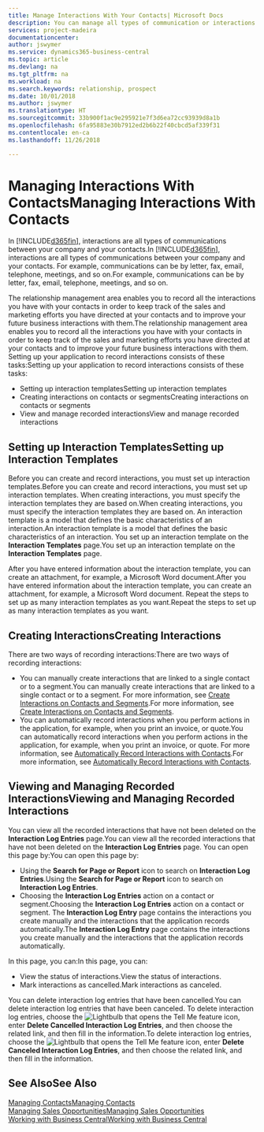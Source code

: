 ```yaml
---
title: Manage Interactions With Your Contacts| Microsoft Docs
description: You can manage all types of communication or interactions between your company and your contacts, for example, letters, phone calls, meetings, and so on.
services: project-madeira
documentationcenter: 
author: jswymer
ms.service: dynamics365-business-central
ms.topic: article
ms.devlang: na
ms.tgt_pltfrm: na
ms.workload: na
ms.search.keywords: relationship, prospect
ms.date: 10/01/2018
ms.author: jswymer
ms.translationtype: HT
ms.sourcegitcommit: 33b900f1ac9e295921e7f3d6ea72cc93939d8a1b
ms.openlocfilehash: 6fa95883e30b7912ed2b6b22f40cbcd5af339f31
ms.contentlocale: en-ca
ms.lasthandoff: 11/26/2018

---
```

# <a name="managing-interactions-with-contacts"></a><span data-ttu-id="536b3-103">Managing Interactions With Contacts</span><span class="sxs-lookup"><span data-stu-id="536b3-103">Managing Interactions With Contacts</span></span>
<span data-ttu-id="536b3-104">In [!INCLUDE[d365fin](includes/d365fin_md.md)], interactions are all types of communications between your company and your contacts.</span><span class="sxs-lookup"><span data-stu-id="536b3-104">In [!INCLUDE[d365fin](includes/d365fin_md.md)], interactions are all types of communications between your company and your contacts.</span></span> <span data-ttu-id="536b3-105">For example, communications can be by letter, fax, email, telephone, meetings, and so on.</span><span class="sxs-lookup"><span data-stu-id="536b3-105">For example, communications can be by letter, fax, email, telephone, meetings, and so on.</span></span>

<span data-ttu-id="536b3-106">The relationship management area enables you to record all the interactions you have with your contacts in order to keep track of the sales and marketing efforts you have directed at your contacts and to improve your future business interactions with them.</span><span class="sxs-lookup"><span data-stu-id="536b3-106">The relationship management area enables you to record all the interactions you have with your contacts in order to keep track of the sales and marketing efforts you have directed at your contacts and to improve your future business interactions with them.</span></span> <span data-ttu-id="536b3-107">Setting up your application to record interactions consists of these tasks:</span><span class="sxs-lookup"><span data-stu-id="536b3-107">Setting up your application to record interactions consists of these tasks:</span></span>

* <span data-ttu-id="536b3-108">Setting up interaction templates</span><span class="sxs-lookup"><span data-stu-id="536b3-108">Setting up interaction templates</span></span>  
* <span data-ttu-id="536b3-109">Creating interactions on contacts or segments</span><span class="sxs-lookup"><span data-stu-id="536b3-109">Creating interactions on contacts or segments</span></span>  
* <span data-ttu-id="536b3-110">View and manage recorded interactions</span><span class="sxs-lookup"><span data-stu-id="536b3-110">View and manage recorded interactions</span></span>  

##  <a name="setting-up-interaction-templates"></a><span data-ttu-id="536b3-111">Setting up Interaction Templates</span><span class="sxs-lookup"><span data-stu-id="536b3-111">Setting up Interaction Templates</span></span>
<span data-ttu-id="536b3-112">Before you can create and record interactions, you must set up interaction templates.</span><span class="sxs-lookup"><span data-stu-id="536b3-112">Before you can create and record interactions, you must set up interaction templates.</span></span> <span data-ttu-id="536b3-113">When creating interactions, you must specify the interaction templates they are based on.</span><span class="sxs-lookup"><span data-stu-id="536b3-113">When creating interactions, you must specify the interaction templates they are based on.</span></span> <span data-ttu-id="536b3-114">An interaction template is a model that defines the basic characteristics of an interaction.</span><span class="sxs-lookup"><span data-stu-id="536b3-114">An interaction template is a model that defines the basic characteristics of an interaction.</span></span>
<span data-ttu-id="536b3-115">You set up an interaction template on the **Interaction Templates** page.</span><span class="sxs-lookup"><span data-stu-id="536b3-115">You set up an interaction template on the **Interaction Templates** page.</span></span>

<span data-ttu-id="536b3-116">After you have entered information about the interaction template, you can create an attachment, for example, a Microsoft Word document.</span><span class="sxs-lookup"><span data-stu-id="536b3-116">After you have entered information about the interaction template, you can create an attachment, for example, a Microsoft Word document.</span></span> <span data-ttu-id="536b3-117">Repeat the steps to set up as many interaction templates as you want.</span><span class="sxs-lookup"><span data-stu-id="536b3-117">Repeat the steps to set up as many interaction templates as you want.</span></span>  

## <a name="creating-interactions"></a><span data-ttu-id="536b3-118">Creating Interactions</span><span class="sxs-lookup"><span data-stu-id="536b3-118">Creating Interactions</span></span>
<span data-ttu-id="536b3-119">There are two ways of recording interactions:</span><span class="sxs-lookup"><span data-stu-id="536b3-119">There are two ways of recording interactions:</span></span>

* <span data-ttu-id="536b3-120">You can manually create interactions that are linked to a single contact or to a segment.</span><span class="sxs-lookup"><span data-stu-id="536b3-120">You can manually create interactions that are linked to a single contact or to a segment.</span></span> <span data-ttu-id="536b3-121">For more information, see [Create Interactions on Contacts and Segments](marketing-how-create-interactions.md).</span><span class="sxs-lookup"><span data-stu-id="536b3-121">For more information, see [Create Interactions on Contacts and Segments](marketing-how-create-interactions.md).</span></span>  
* <span data-ttu-id="536b3-122">You can automatically record interactions when you perform actions in the application, for example, when you print an invoice, or quote.</span><span class="sxs-lookup"><span data-stu-id="536b3-122">You can automatically record interactions when you perform actions in the application, for example, when you print an invoice, or quote.</span></span> <span data-ttu-id="536b3-123">For more information, see [Automatically Record Interactions with Contacts](marketing-auto-record-interactions.md).</span><span class="sxs-lookup"><span data-stu-id="536b3-123">For more information, see [Automatically Record Interactions with Contacts](marketing-auto-record-interactions.md).</span></span>

## <a name="viewing-and-managing-recorded-interactions"></a><span data-ttu-id="536b3-124">Viewing and Managing Recorded Interactions</span><span class="sxs-lookup"><span data-stu-id="536b3-124">Viewing and Managing Recorded Interactions</span></span>
<span data-ttu-id="536b3-125">You can view all the recorded interactions that have not been deleted on the **Interaction Log Entries** page.</span><span class="sxs-lookup"><span data-stu-id="536b3-125">You can view all the recorded interactions that have not been deleted on the **Interaction Log Entries** page.</span></span> <span data-ttu-id="536b3-126">You can open this page by:</span><span class="sxs-lookup"><span data-stu-id="536b3-126">You can open this page by:</span></span>

* <span data-ttu-id="536b3-127">Using the **Search for Page or Report** icon to search on **Interaction Log Entries**.</span><span class="sxs-lookup"><span data-stu-id="536b3-127">Using the **Search for Page or Report** icon to search on **Interaction Log Entries**.</span></span>
* <span data-ttu-id="536b3-128">Choosing the **Interaction Log Entries** action on a contact or segment.</span><span class="sxs-lookup"><span data-stu-id="536b3-128">Choosing the **Interaction Log Entries** action on a contact or segment.</span></span>
  <span data-ttu-id="536b3-129">The **Interaction Log Entry** page contains the interactions you create manually and the interactions that the application records automatically.</span><span class="sxs-lookup"><span data-stu-id="536b3-129">The **Interaction Log Entry** page contains the interactions you create manually and the interactions that the application records automatically.</span></span>

<span data-ttu-id="536b3-130">In this page, you can:</span><span class="sxs-lookup"><span data-stu-id="536b3-130">In this page, you can:</span></span>

* <span data-ttu-id="536b3-131">View the status of interactions.</span><span class="sxs-lookup"><span data-stu-id="536b3-131">View the status of interactions.</span></span>
* <span data-ttu-id="536b3-132">Mark interactions as cancelled.</span><span class="sxs-lookup"><span data-stu-id="536b3-132">Mark interactions as canceled.</span></span>

<span data-ttu-id="536b3-133">You can delete interaction log entries that have been cancelled.</span><span class="sxs-lookup"><span data-stu-id="536b3-133">You can delete interaction log entries that have been canceled.</span></span> <span data-ttu-id="536b3-134">To delete interaction log entries, choose the ![Lightbulb that opens the Tell Me feature](media/ui-search/search_small.png "Tell me what you want to do") icon, enter **Delete Cancelled Interaction Log Entries**, and then choose the related link, and then fill in the information.</span><span class="sxs-lookup"><span data-stu-id="536b3-134">To delete interaction log entries, choose the ![Lightbulb that opens the Tell Me feature](media/ui-search/search_small.png "Tell me what you want to do") icon, enter **Delete Canceled Interaction Log Entries**, and then choose the related link, and then fill in the information.</span></span>

## <a name="see-also"></a><span data-ttu-id="536b3-135">See Also</span><span class="sxs-lookup"><span data-stu-id="536b3-135">See Also</span></span>
[<span data-ttu-id="536b3-136">Managing Contacts</span><span class="sxs-lookup"><span data-stu-id="536b3-136">Managing Contacts</span></span>](marketing-contacts.md)  
[<span data-ttu-id="536b3-137">Managing Sales Opportunities</span><span class="sxs-lookup"><span data-stu-id="536b3-137">Managing Sales Opportunities</span></span>](marketing-manage-sales-opportunities.md)  
[<span data-ttu-id="536b3-138">Working with Business Central</span><span class="sxs-lookup"><span data-stu-id="536b3-138">Working with Business Central</span></span>](ui-work-product.md)  

